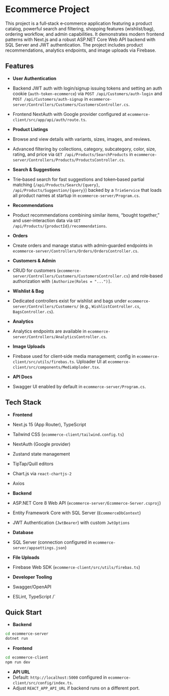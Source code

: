 # Ecommerce Project

This project is a full‑stack e‑commerce application featuring a product catalog, powerful search and filtering, shopping features (wishlist/bag), ordering workflow, and admin capabilities. It demonstrates modern frontend patterns with Next.js and a robust ASP.NET Core Web API backend with SQL Server and JWT authentication. The project includes product recommendations, analytics endpoints, and image uploads via Firebase.

## Features

- **User Authentication**
- Backend JWT auth with login/signup issuing tokens and setting an auth cookie (`auth-token-ecommerce`) via `POST /api/Customers/auth-login` and `POST /api/Customers/auth-signup` in `ecommerce-server/Controllers/Customers/CustomersController.cs`.
- Frontend NextAuth with Google provider configured at `ecommerce-client/src/app/api/auth/route.ts`.

- **Product Listings**
- Browse and view details with variants, sizes, images, and reviews.
- Advanced filtering by collections, category, subcategory, color, size, rating, and price via `GET /api/Products/SearchProducts` in `ecommerce-server/Controllers/Products/ProductsController.cs`.

- **Search & Suggestions**
- Trie‑based search for fast suggestions and token‑based partial matching (`/api/Products/Search/{query}`, `/api/Products/Suggestion/{query}`) backed by a `TrieService` that loads all product names at startup in `ecommerce-server/Program.cs`.

- **Recommendations**
- Product recommendations combining similar items, “bought together,” and user‑interaction data via `GET /api/Products/{productId}/recommendations`.

- **Orders**
- Create orders and manage status with admin‑guarded endpoints in `ecommerce-server/Controllers/Orders/OrdersController.cs`.

- **Customers & Admin**
- CRUD for customers (`ecommerce-server/Controllers/Customers/CustomersController.cs`) and role‑based authorization with `[Authorize(Roles = "...")]`.

- **Wishlist & Bag**
- Dedicated controllers exist for wishlist and bags under `ecommerce-server/Controllers/Customers/` (e.g., `WishlistController.cs`, `BagsController.cs`).

- **Analytics**
- Analytics endpoints are available in `ecommerce-server/Controllers/AnalyticsController.cs`.

- **Image Uploads**
- Firebase used for client‑side media management; config in `ecommerce-client/src/utils/firebas.ts`. Uploader UI at `ecommerce-client/src/components/MediaUploder.tsx`.

- **API Docs**
- Swagger UI enabled by default in `ecommerce-server/Program.cs`.

## Tech Stack

- **Frontend**
- Next.js 15 (App Router), TypeScript
- Tailwind CSS (`ecommerce-client/tailwind.config.ts`)
- NextAuth (Google provider)
- Zustand state management
- TipTap/Quill editors
- Chart.js via `react-chartjs-2`
- Axios

- **Backend**
- ASP.NET Core 8 Web API (`ecommerce-server/Ecommerce-Server.csproj`)
- Entity Framework Core with SQL Server (`EcommerceDbContext`)
- JWT Authentication (`JwtBearer`) with custom `JwtOptions`

- **Database**
- SQL Server (connection configured in `ecommerce-server/appsettings.json`)

- **File Uploads**
- Firebase Web SDK (`ecommerce-client/src/utils/firebas.ts`)

- **Developer Tooling**
- Swagger/OpenAPI
- ESLint, TypeScript
/`


## Quick Start

- **Backend**
```bash
cd ecommerce-server
dotnet run
```

- **Frontend**
```bash
cd ecommerce-client
npm run dev
```

- **API URL**
- Default: `http://localhost:5000` configured in `ecommerce-client/src/config/index.ts`.
- Adjust `REACT_APP_API_URL` if backend runs on a different port.
